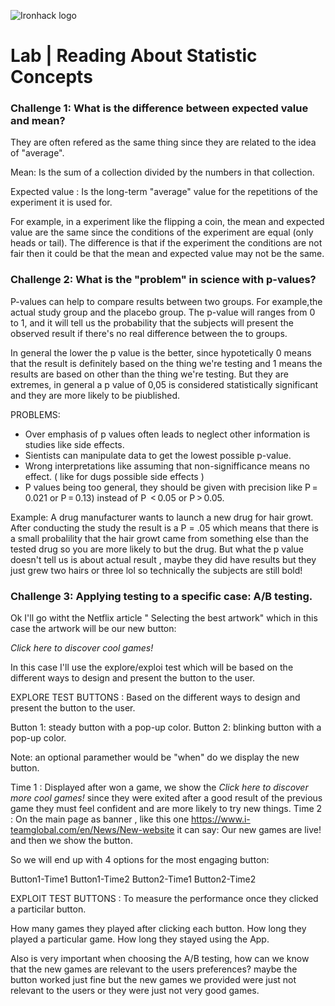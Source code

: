 ![Ironhack logo](https://i.imgur.com/1QgrNNw.png)

# Lab | Reading About Statistic Concepts


### Challenge 1: What is the difference between expected value and mean?

They are often refered as the same thing since they are related to the idea of 
"average".

Mean: Is the sum of a collection divided by the numbers in that collection.

Expected value : Is the long-term "average" value for the repetitions of the experiment it is used for.

For example, in a experiment like the flipping a coin, the mean and expected value are the same since the conditions of the experiment are equal (only heads or tail). The difference is that if the experiment the conditions are not fair then it could be that the mean and expected value may not be the same. 

### Challenge 2: What is the "problem" in science with p-values?

P-values can help to compare results between two groups. For example,the actual study group and the placebo group. 
The p-value will ranges from 0 to 1, and it will tell us the probability that the subjects will present the observed result if there's no real difference between the to groups. 

In general the lower the p value is the better, since hypotetically 0 means that the result is definitely based on the thing we're testing and 1 means the results are based on other than the thing we're testing. But they are extremes, in general a p value of 0,05 is considered statistically significant and they are more likely to be piublished.


PROBLEMS: 
- Over emphasis of p values often leads to neglect other information is studies like side effects.
- Sientists can manipulate data to get the lowest possible p-value.
- Wrong interpretations like assuming that non-signifficance means no effect. ( like for dugs possible side effects )
- P values being too general, they should be given with precision like P = 0.021 or P = 0.13) instead of P  < 0.05 or P > 0.05.

Example: A drug manufacturer wants to launch a new drug for hair growt. After conducting the study the result is a P = .05 which means that there is a small probalility that the hair growt came from something else than the tested drug so you are more likely to but the drug. But what the p value doesn't tell us is about actual result , maybe they did have results but they just grew two hairs or three lol so technically the subjects are still bold!


### Challenge 3: Applying testing to a specific case: A/B testing.

Ok I'll go witht the Netflix article " Selecting the best artwork" which in this case the artwork will be our new button:

*Click here to discover cool games!*

In this case I'll use the explore/exploi test which will be based on the different ways to design and present the button to the user.

EXPLORE TEST BUTTONS : Based on the different ways to design and present the button to the user.

Button 1: steady button with a pop-up color.
Button 2: blinking button with a pop-up color. 

Note: an optional paramether would be "when" do we display the new button. 

Time 1 : Displayed after won a game, we show the *Click here to discover more cool games!* since they were exited after a good result of the previous game they must feel confident and are more likely to try new things.
Time 2 : On the main page as banner , like this one  https://www.i-teamglobal.com/en/News/New-website  it can say:  Our new games are live! and then we show the button.

So we will end up with 4 options for the most engaging button:

Button1-Time1
Button1-Time2
Button2-Time1
Button2-Time2


EXPLOIT TEST BUTTONS : To measure the performance once they clicked a particilar button.

How many games they played after clicking each button.
How long they played a particular game. 
How long they stayed using the App.


Also is very important when choosing the A/B testing, how can we know that the new games are relevant to the users preferences? maybe the button worked just fine but the new games we provided were just not relevant to the users or they were just not very good games. 

